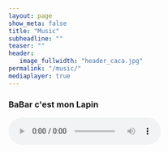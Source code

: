 ```yaml
---
layout: page
show_meta: false
title: "Music"
subheadline: ""
teaser: ""
header:
   image_fullwidth: "header_caca.jpg"
permalink: "/music/"
mediaplayer: true
---
```



### BaBar c'est mon Lapin

<audio src="http://archive.org/download/music_from_all_around_the_world/13._music_from_all_around_the_world_-_b-ju_-_philly_run.mp3" type="audio/mp3" controls="controls"></audio>

<p></p>
